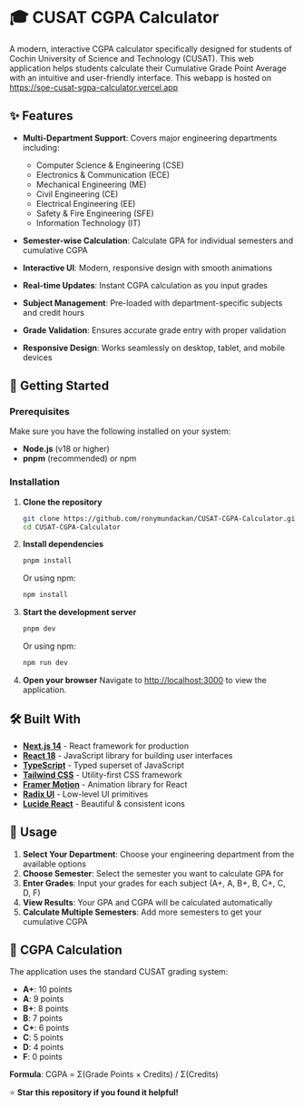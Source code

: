 # 🎓 CUSAT CGPA Calculator

A modern, interactive CGPA calculator specifically designed for students of Cochin University of Science and Technology (CUSAT). This web application helps students calculate their Cumulative Grade Point Average with an intuitive and user-friendly interface. This webapp is hosted on https://soe-cusat-sgpa-calculator.vercel.app

## ✨ Features

- **Multi-Department Support**: Covers major engineering departments including:
  - Computer Science & Engineering (CSE)
  - Electronics & Communication (ECE)
  - Mechanical Engineering (ME)
  - Civil Engineering (CE)
  - Electrical Engineering (EE)
  - Safety & Fire Engineering (SFE)
  - Information Technology (IT)

- **Semester-wise Calculation**: Calculate GPA for individual semesters and cumulative CGPA
- **Interactive UI**: Modern, responsive design with smooth animations
- **Real-time Updates**: Instant CGPA calculation as you input grades
- **Subject Management**: Pre-loaded with department-specific subjects and credit hours
- **Grade Validation**: Ensures accurate grade entry with proper validation
- **Responsive Design**: Works seamlessly on desktop, tablet, and mobile devices

## 🚀 Getting Started

### Prerequisites

Make sure you have the following installed on your system:
- **Node.js** (v18 or higher)
- **pnpm** (recommended) or npm

### Installation

1. **Clone the repository**
   ```bash
   git clone https://github.com/ronymundackan/CUSAT-CGPA-Calculator.git
   cd CUSAT-CGPA-Calculator
   ```

2. **Install dependencies**
   ```bash
   pnpm install
   ```
   Or using npm:
   ```bash
   npm install
   ```

3. **Start the development server**
   ```bash
   pnpm dev
   ```
   Or using npm:
   ```bash
   npm run dev
   ```

4. **Open your browser**
   Navigate to [http://localhost:3000](http://localhost:3000) to view the application.

## 🛠️ Built With

- **[Next.js 14](https://nextjs.org/)** - React framework for production
- **[React 18](https://reactjs.org/)** - JavaScript library for building user interfaces
- **[TypeScript](https://www.typescriptlang.org/)** - Typed superset of JavaScript
- **[Tailwind CSS](https://tailwindcss.com/)** - Utility-first CSS framework
- **[Framer Motion](https://www.framer.com/motion/)** - Animation library for React
- **[Radix UI](https://www.radix-ui.com/)** - Low-level UI primitives
- **[Lucide React](https://lucide.dev/)** - Beautiful & consistent icons

## 📱 Usage

1. **Select Your Department**: Choose your engineering department from the available options
2. **Choose Semester**: Select the semester you want to calculate GPA for
3. **Enter Grades**: Input your grades for each subject (A+, A, B+, B, C+, C, D, F)
4. **View Results**: Your GPA and CGPA will be calculated automatically
5. **Calculate Multiple Semesters**: Add more semesters to get your cumulative CGPA

## 🎯 CGPA Calculation

The application uses the standard CUSAT grading system:
- **A+**: 10 points
- **A**: 9 points  
- **B+**: 8 points
- **B**: 7 points
- **C+**: 6 points
- **C**: 5 points
- **D**: 4 points
- **F**: 0 points

**Formula**: CGPA = Σ(Grade Points × Credits) / Σ(Credits)




⭐ **Star this repository if you found it helpful!**
